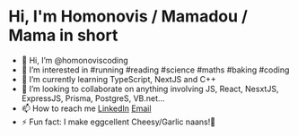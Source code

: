 Hi, I'm Homonovis / Mamadou / Mama in short
============================================


- 👋 Hi, I’m @homonoviscoding
- 👀 I’m interested in #running #reading #science #maths #baking #coding
- 🌱 I’m currently learning TypeScript, NextJS and C++
- 💞️ I’m looking to collaborate on anything involving JS, React, NesxtJS, ExpressJS, Prisma, PostgreS, VB.net...
- 📫 How to reach me [LinkedIn](www.linkedin.com/in/mamadou-leye) <a href="mailto:mama.leye@gmail.com">Email</a>
- ⚡ Fun fact: I make eggcellent Cheesy/Garlic naans!🍞

<!---
homonoviscoding/homonoviscoding is a ✨ special ✨ repository because its `README.md` (this file) appears on your GitHub profile.
You can click the Preview link to take a look at your changes.
--->
